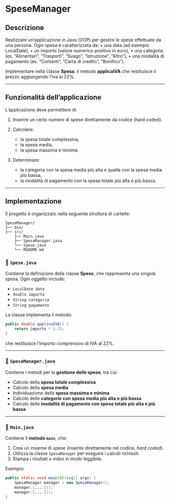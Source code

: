 # SpeseManager

## Descrizione

Realizzare un’applicazione in Java (OOP) per gestire le spese effettuate da una persona.
Ogni spesa è caratterizzata da:
• una data (ad esempio LocalDate),
• un importo (valore numerico positivo in euro),
• una categoria (es. “Alimentari”, “Trasporti”, “Svago”, “Istruzione”, “Altro”),
• una modalità di pagamento (es. “Contanti”, “Carta di credito”, “Bonifico”).

Implementare nella classe **Spesa**, il metodo **applicaIVA** che restituisce il prezzo aggiungendo l’iva al 22%.

---

## Funzionalità dell’applicazione

L’applicazione deve permettere di:

1. Inserire un certo numero di spese direttamente da codice (hard coded).

2. Calcolare:

   * la spesa totale complessiva,
   * la spesa media,
   * la spesa massima e minima.

3. Determinare:

   * la categoria con la spesa media più alta e quella con la spesa media più bassa,
   * la modalità di pagamento con la spesa totale più alta o più bassa.


---

## Implementazione

Il progetto è organizzato nella seguente struttura di cartelle:

```
SpeseManager/
├── bin/
├── src/
    ├── Main.java
    ├── SpesaManager.java
    └── Spese.java
    └── README.md
```

### 🔹 `Spese.java`

Contiene la definizione della classe **Spese**, che rappresenta una singola spesa.
Ogni oggetto include:

* `LocalDate data`
* `double importo`
* `String categoria`
* `String pagamento`

La classe implementa il metodo:

```java
public double applicaIVA() {
    return importo * 1.22;
}
```

che restituisce l’importo comprensivo di IVA al 22%.

---

### 🔹 `SpesaManager.java`

Contiene i metodi per la **gestione delle spese**, tra cui:

* Calcolo della **spesa totale complessiva**
* Calcolo della **spesa media**
* Individuazione della **spesa massima e minima**
* Calcolo delle **categorie con spesa media più alta e più bassa**
* Calcolo delle **modalità di pagamento con spesa totale più alta e più bassa**

---

### 🔹 `Main.java`

Contiene il **metodo `main`**, che:

1. Crea un insieme di spese (inserite direttamente nel codice, *hard coded*).
2. Utilizza la classe `SpesaManager` per eseguire i calcoli richiesti.
3. Stampa i risultati a video in modo leggibile.

Esempio:

```java
public static void main(String[] args) {
    SpesaManager manager = new SpesaManager();
    manager.[....]();
    manager.[....]();
}
```
